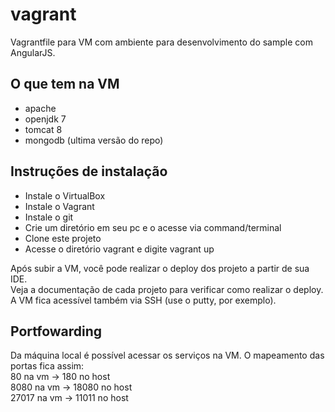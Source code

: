 vagrant
=======

Vagrantfile para VM com ambiente para desenvolvimento do sample com AngularJS.  

## O que tem na VM ##
- apache 
- openjdk 7
- tomcat 8
- mongodb (ultima versão do repo)

## Instruções de instalação  
- Instale o VirtualBox
- Instale o Vagrant
- Instale o git
- Crie um diretório em seu pc e o acesse via command/terminal
- Clone este projeto
- Acesse o diretório vagrant e digite vagrant up
 
Após subir a VM, você pode realizar o deploy dos projeto a partir de sua IDE.  
Veja a documentação de cada projeto para verificar como realizar o deploy.  
A VM fica acessível também via SSH (use o putty, por exemplo).  

## Portfowarding  
Da máquina local é possível acessar os serviços na VM. O mapeamento das portas fica assim:  
80 na vm -> 180 no host   
8080 na vm -> 18080 no host  
27017 na vm -> 11011 no host  
